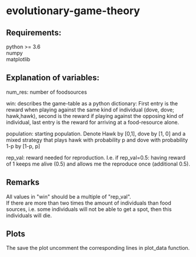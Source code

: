 # evolutionary-game-theory

## Requirements:
python >= 3.6  
numpy  
matplotlib   

## Explanation of variables:
num_res: number of foodsources

win: describes the game-table as a python dictionary: First entry is the reward when playing against the same kind of individual (dove, dove; hawk,hawk), second is the reward if playing against the opposing kind of individual, last entry is the reward for arriving at a food-resource alone.

population: starting population. Denote Hawk by [0,1], dove by [1, 0] and a mixed strategy that plays hawk with probability p and dove with probability 1-p by [1-p, p] 

rep_val: reward needed for reproduction. I.e. if rep_val=0.5: having reward of 1 keeps me alive (0.5) and allows me the reproduce once (additional 0.5).


## Remarks
All values in "win" should be a multiple of "rep_val".  
If there are more than two times the amount of individuals than food sources, i.e. some individuals will not be able to get a spot, then this individuals will die.

## Plots
The save the plot uncomment the corresponding lines in plot_data function.
